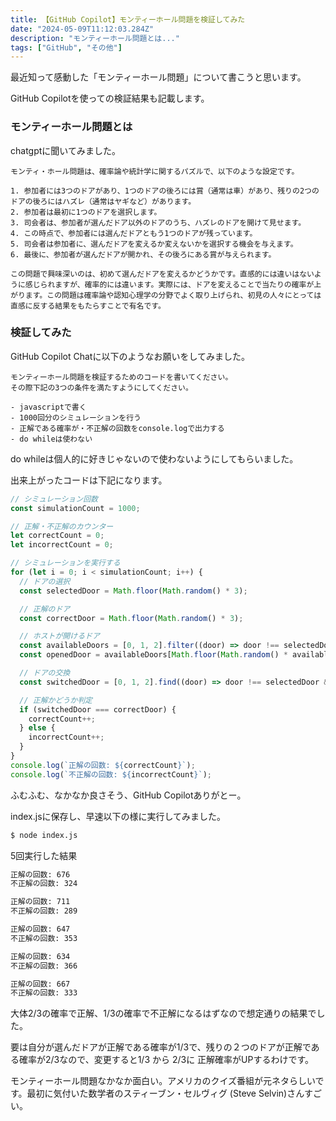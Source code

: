 ```yaml
---
title: 【GitHub Copilot】モンティーホール問題を検証してみた
date: "2024-05-09T11:12:03.284Z"
description: "モンティーホール問題とは..."
tags: ["GitHub", "その他"]
---
```


最近知って感動した「モンティーホール問題」について書こうと思います。

GitHub Copilotを使っての検証結果も記載します。

### モンティーホール問題とは

chatgptに聞いてみました。

```
モンティ・ホール問題は、確率論や統計学に関するパズルで、以下のような設定です。

1. 参加者には3つのドアがあり、1つのドアの後ろには賞（通常は車）があり、残りの2つのドアの後ろにはハズレ（通常はヤギなど）があります。
2. 参加者は最初に1つのドアを選択します。
3. 司会者は、参加者が選んだドア以外のドアのうち、ハズレのドアを開けて見せます。
4. この時点で、参加者には選んだドアともう1つのドアが残っています。
5. 司会者は参加者に、選んだドアを変えるか変えないかを選択する機会を与えます。
6. 最後に、参加者が選んだドアが開かれ、その後ろにある賞が与えられます。

この問題で興味深いのは、初めて選んだドアを変えるかどうかです。直感的には違いはないように感じられますが、確率的には違います。実際には、ドアを変えることで当たりの確率が上がります。この問題は確率論や認知心理学の分野でよく取り上げられ、初見の人々にとっては直感に反する結果をもたらすことで有名です。
```

### 検証してみた

GitHub Copilot Chatに以下のようなお願いをしてみました。

```
モンティーホール問題を検証するためのコードを書いてください。
その際下記の3つの条件を満たすようにしてください。

- javascriptで書く
- 1000回分のシミュレーションを行う
- 正解である確率が・不正解の回数をconsole.logで出力する
- do whileは使わない
```

do whileは個人的に好きじゃないので使わないようにしてもらいました。

出来上がったコードは下記になります。

```js
// シミュレーション回数
const simulationCount = 1000;

// 正解・不正解のカウンター
let correctCount = 0;
let incorrectCount = 0;

// シミュレーションを実行する
for (let i = 0; i < simulationCount; i++) {
  // ドアの選択
  const selectedDoor = Math.floor(Math.random() * 3);

  // 正解のドア
  const correctDoor = Math.floor(Math.random() * 3);

  // ホストが開けるドア
  const availableDoors = [0, 1, 2].filter((door) => door !== selectedDoor && door !== correctDoor);
  const openedDoor = availableDoors[Math.floor(Math.random() * availableDoors.length)];

  // ドアの交換
  const switchedDoor = [0, 1, 2].find((door) => door !== selectedDoor && door !== openedDoor);

  // 正解かどうか判定
  if (switchedDoor === correctDoor) {
    correctCount++;
  } else {
    incorrectCount++;
  }
}
console.log(`正解の回数: ${correctCount}`);
console.log(`不正解の回数: ${incorrectCount}`);
```

ふむふむ、なかなか良さそう、GitHub Copilotありがとー。

index.jsに保存し、早速以下の様に実行してみました。

```bash
$ node index.js
```

5回実行した結果

```bash
正解の回数: 676
不正解の回数: 324

正解の回数: 711
不正解の回数: 289

正解の回数: 647
不正解の回数: 353

正解の回数: 634
不正解の回数: 366

正解の回数: 667
不正解の回数: 333
```

大体2/3の確率で正解、1/3の確率で不正解になるはずなので想定通りの結果でした。

要は自分が選んだドアが正解である確率が1/3で、残りの２つのドアが正解である確率が2/3なので、変更すると1/3 から 2/3に 正解確率がUPするわけです。

モンティーホール問題なかなか面白い。アメリカのクイズ番組が元ネタらしいです。最初に気付いた数学者のスティーブン・セルヴィグ (Steve Selvin)さんすごい。
